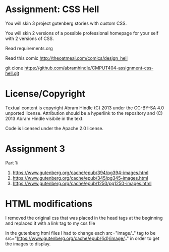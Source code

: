 Assignment: CSS Hell
====================

You will skin 3 project gutenberg stories with custom CSS.

You will skin 2 versions of a possible professional homepage for your
self with 2 versions of CSS.

Read requirements.org

Read this comic http://theoatmeal.com/comics/design_hell

git clone https://github.com/abramhindle/CMPUT404-assignment-css-hell.git

License/Copyright
=================

Textual content is copyright Abram Hindle (C) 2013 under the CC-BY-SA
4.0 unported license. Attribution should be a hyperlink to the
repository and (C) 2013 Abram Hindle visibile in the text.

Code is licensed under the Apache 2.0 license.

Assignment 3
============

Part 1:
1. https://www.gutenberg.org/cache/epub/394/pg394-images.html
2. https://www.gutenberg.org/cache/epub/345/pg345-images.html
3. https://www.gutenberg.org/cache/epub/1250/pg1250-images.html

HTML modifications
==================

I removed the original css that was placed in the head tags at the beginning and replaced it with a link tag to my css file <link rel="stylesheet" href="styles.css">

In the gutenberg html files I had to change each src="image/.." tag to be src="https://www.gutenberg.org/cache/epub/{id}/image/.." in order to get the images to display.
